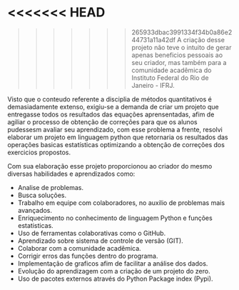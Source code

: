 <<<<<<< HEAD
=======

>>>>>>> 265933dbac3991334f34b0a86e244731a11a42df
A criação desse projeto não teve o intuito de gerar apenas beneficios pessoais ao seu criador, mas também para a comunidade acadêmica do Instituto Federal do Rio de Janeiro - IFRJ.


Visto que o conteudo referente a disciplia de métodos quantitativos é demasiadamente extenso, exigiu-se a demanda de criar um projeto que entregasse todos os resultados das equações aprensentadas, afim de agiliar o processo de obtenção de correções para que os alunos pudessesm avaliar seu aprendizado, com esse problema a frente, resolvi elaborar um projeto em linguagem python que retornaria os resultados das operações basicas estatísticas optimizando a obtenção de correções dos exercicios propostos. 


Com sua elaboração esse projeto proporcionou ao criador do mesmo diversas habilidades e aprendizados como:

- Analise de problemas.
- Busca soluções.
- Trabalho em equipe com colaboradores, no auxilio de problemas mais avançados.
- Enriquecimento no conhecimento de linguagem Python e funções estatisticas.
- Uso de ferramentas colaborativas como o GitHub.
- Aprendizado sobre sistema de controle de versão (GIT).
- Colaborar com a comunidade acadêmica.
- Corrigir erros das funções dentro do programa.
- Implementação de graficos afim de facilitar a análise dos dados.
- Evolução do aprendizagem com a criação de um projeto do zero.
- Uso de pacotes externos através do Python Package index (Pypi).








